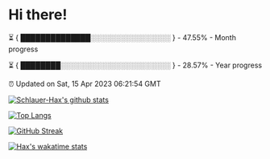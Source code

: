 # Hi there!

⏳ { ██████████████░░░░░░░░░░░░░░░░ } - 47.55% - Month progress

⏳ { ████████░░░░░░░░░░░░░░░░░░░░░░ } - 28.57% - Year progress

⏰ Updated on Sat, 15 Apr 2023 06:21:54 GMT


[![Schlauer-Hax's github stats](https://github-readme-stats.vercel.app/api?username=Schlauer-Hax&show_icons=true&theme=dark&count_private=true)](https://github.com/Schlauer-Hax)


[![Top Langs](https://github-readme-stats.vercel.app/api/top-langs/?username=Schlauer-Hax&layout=compact&theme=dark)](https://github.com/Schlauer-Hax?tab=repositories)

[![GitHub Streak](https://streak-stats.demolab.com?user=Schlauer-Hax&theme=dark)](https://git.io/streak-stats)

[![Hax's wakatime stats](https://github-readme-stats.vercel.app/api/wakatime?username=Hax&theme=dark)](https://wakatime.com/@Hax)

